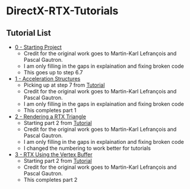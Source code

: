 # DirectX-RTX-Tutorials

## Tutorial List
* [0 - Starting Project](https://github.com/cpyburn/DirectX-RTX-Tutorials/tree/main/0%20-%20Starting%20Project)
    * Credit for the original work goes to Martin-Karl Lefrançois and Pascal Gautron. 
    * I am only filling in the gaps in explaination and fixing broken code
    * This goes up to step 6.7 
* [1 - Acceleration Structures](https://github.com/cpyburn/DirectX-RTX-Tutorials/tree/main/1%20-%20Acceleration%20Structures)
    * Picking up at step 7 from [Tutorial](https://developer.nvidia.com/rtx/raytracing/dxr/dx12-raytracing-tutorial-part-1)
    * Credit for the original work goes to Martin-Karl Lefrançois and Pascal Gautron. 
    * I am only filling in the gaps in explaination and fixing broken code
    * This completes part 1
* [2 - Rendering a RTX Triangle](https://github.com/cpyburn/DirectX-RTX-Tutorials/tree/main/2%20-%20Rendering%20a%20RTX%20Triangle)
    * Starting part 2 from [Tutorial](https://developer.nvidia.com/rtx/raytracing/dxr/DX12-Raytracing-tutorial-Part-2)
    * Credit for the original work goes to Martin-Karl Lefrançois and Pascal Gautron. 
    * I am only filling in the gaps in explaination and fixing broken code
    * I changed the numbering to work better for tutorials
* [3 - RTX Using the Vertex Buffer](https://github.com/cpyburn/DirectX-RTX-Tutorials/tree/main/3%20-%20RTX%20Using%20the%20Vertex%20Buffer)
    * Starting part 2 from [Tutorial](https://developer.nvidia.com/rtx/raytracing/dxr/DX12-Raytracing-tutorial-Part-2)
    * Credit for the original work goes to Martin-Karl Lefrançois and Pascal Gautron. 
    * This completes part 2
